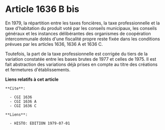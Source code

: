 # Article 1636 B bis

En 1979, la répartition entre les taxes foncières, la taxe professionnelle et la taxe d'habitation du produit voté par les
conseils municipaux, les conseils généraux et les instances délibérantes des organismes de coopération intercommunale dotés
d'une fiscalité propre reste fixée dans les conditions prévues par les articles 1636, 1636 A et 1636 C.

Toutefois, la part de la taxe professionnelle est corrigée du tiers de la variation constatée entre les bases brutes de 1977
et celles de 1975. Il est fait abstraction des variations déjà prises en compte au titre des créations et fermetures
d'établissements.

**Liens relatifs à cet article**

	**Cite**:

	  - CGI 1636
	  - CGI 1636 A
	  - CGI 1636 C

	**Liens**:

	  - HISTO: EDITION 1979-07-01
